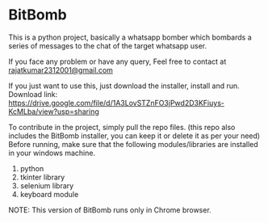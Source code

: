 # BitBomb
This is a python project, basically a whatsapp bomber which bombards a series of messages to the chat of the target whatsapp user. 

If you face any problem or have any query, Feel free to contact at rajatkumar2312001@gmail.com

If you just want to use this, just download the installer, install and run.
Download link: https://drive.google.com/file/d/1A3LovSTZnFO3jPwd2D3KFiuys-KcMLba/view?usp=sharing

To contribute in the project, 
simply pull the repo files. (this repo also includes the BitBomb installer, you can keep it or delete it as per your need)
Before running, make sure that the following modules/libraries are installed in your windows machine.
1. python
2. tkinter library
3. selenium library
4. keyboard module

NOTE: This version of BitBomb runs only in Chrome browser.
